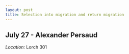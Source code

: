 ```yaml
---
layout: post
title: Selection into migration and return migration
---
```

## July 27 - Alexander Persaud

*Location:* Lorch 301



